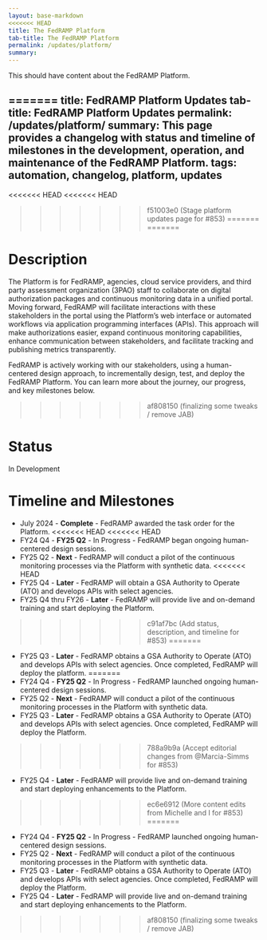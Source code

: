 ```yaml
---
layout: base-markdown
<<<<<<< HEAD
title: The FedRAMP Platform
tab-title: The FedRAMP Platform
permalink: /updates/platform/
summary: 
---
```


This should have content about the FedRAMP Platform.



=======
title: FedRAMP Platform Updates
tab-title: FedRAMP Platform Updates
permalink: /updates/platform/
summary:
  This page provides a changelog with status and timeline of milestones in the
  development, operation, and maintenance of the FedRAMP Platform.
tags: automation, changelog, platform, updates
---

<<<<<<< HEAD
<<<<<<< HEAD
>>>>>>> f51003e0 (Stage platform updates page for #853)
=======
=======
# Description

The Platform is for FedRAMP, agencies, cloud service providers, and third party
assessment organization (3PAO) staff to collaborate on digital authorization
packages and continuous monitoring data in a unified portal. Moving forward,
FedRAMP will facilitate interactions with these stakeholders in the portal using
the Platform’s web interface or automated workflows via application programming
interfaces (APIs). This approach will make authorizations easier, expand
continuous monitoring capabilities, enhance communication between stakeholders,
and facilitate tracking and publishing metrics transparently.

FedRAMP is actively working with our stakeholders, using a human-centered design
approach, to incrementally design, test, and deploy the FedRAMP Platform. You
can learn more about the journey, our progress, and key milestones below.

>>>>>>> af808150 (finalizing some tweaks / remove JAB)
# Status

In Development

# Timeline and Milestones

- July 2024 - **Complete** - FedRAMP awarded the task order for the Platform.
<<<<<<< HEAD
<<<<<<< HEAD
- FY24 Q4 - **FY25 Q2** - In Progress - FedRAMP began ongoing human-centered design sessions.
- FY25 Q2 - **Next** - FedRAMP will conduct a pilot of the continuous monitoring processes via the Platform with synthetic data.
<<<<<<< HEAD
- FY25 Q4 - **Later** - FedRAMP will obtain a GSA Authority to Operate (ATO) and develops APIs with select agencies.
- FY25 Q4 thru  FY26 - **Later** -  FedRAMP will provide live and on-demand training and start deploying the Platform.

>>>>>>> c91af7bc (Add status, description, and timeline for #853)
=======
- FY25 Q3 - **Later** - FedRAMP obtains a GSA Authority to Operate (ATO) and develops APIs with select agencies. Once completed, FedRAMP will deploy the platform.
=======
- FY24 Q4 - **FY25 Q2** - In Progress - FedRAMP launched ongoing human-centered design sessions.
- FY25 Q2 - **Next** - FedRAMP will conduct a pilot of the continuous monitoring processes in the Platform with synthetic data.
- FY25 Q3 - **Later** - FedRAMP obtains a GSA Authority to Operate (ATO) and develops APIs with select agencies. Once completed, FedRAMP will deploy the Platform.
>>>>>>> 788a9b9a (Accept editorial changes from @Marcia-Simms for #853)
- FY25 Q4 - **Later** -  FedRAMP will provide live and on-demand training and start deploying enhancements to the Platform.
>>>>>>> ec6e6912 (More content edits from Michelle and I for #853)
=======
- FY24 Q4 - **FY25 Q2** - In Progress - FedRAMP launched ongoing human-centered
  design sessions.
- FY25 Q2 - **Next** - FedRAMP will conduct a pilot of the continuous monitoring
  processes in the Platform with synthetic data.
- FY25 Q3 - **Later** - FedRAMP obtains a GSA Authority to Operate (ATO) and
  develops APIs with select agencies. Once completed, FedRAMP will deploy the
  Platform.
- FY25 Q4 - **Later** - FedRAMP will provide live and on-demand training and
  start deploying enhancements to the Platform.
>>>>>>> af808150 (finalizing some tweaks / remove JAB)

